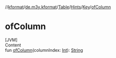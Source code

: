 //[kformat](../../../../index.md)/[de.m3y.kformat](../../../index.md)/[Table](../../index.md)/[Hints](../index.md)/[Key](index.md)/[ofColumn](of-column.md)



# ofColumn  
[JVM]  
Content  
fun [ofColumn](of-column.md)(columnIndex: [Int](https://kotlinlang.org/api/latest/jvm/stdlib/kotlin/-int/index.html)): [String](https://kotlinlang.org/api/latest/jvm/stdlib/kotlin/-string/index.html)  



